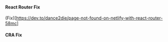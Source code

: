 #### React Router Fix

(Fix)[https://dev.to/dance2die/page-not-found-on-netlify-with-react-router-58mc]

#### CRA Fix

```


```
